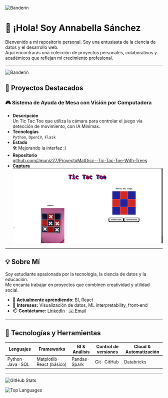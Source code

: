 ![Banderin](https://media3.giphy.com/media/v1.Y2lkPTc5MGI3NjExeDR3Nzl4Z2prbzFnZGIxbHUwNnR3YjRoNXIzZWlqb2xwYnNxM2xldSZlcD12MV9pbnRlcm5hbF9naWZfYnlfaWQmY3Q9cw/Qg7shagvjXyk2DVWQe/giphy.gif)

# 👋 ¡Hola! Soy Annabella Sánchez

Bienvenido a mi repositorio personal. Soy una entusiasta de la ciencia de datos y el desarrollo web.  
Aquí encontrarás una colección de proyectos personales, colaborativos y académicos que reflejan mi crecimiento profesional.

---
![Banderin](https://media2.giphy.com/media/v1.Y2lkPTc5MGI3NjExM3pvcTk5emgwbWJ3dzd5bHlzZnlhazQ2dTdnajIwbnJ0cGNoc3cybCZlcD12MV9pbnRlcm5hbF9naWZfYnlfaWQmY3Q9cw/TWoqKmNRDbxWRfxZXg/giphy.gif)

## 🚀 Proyectos Destacados

### 🎮 Sistema de Ayuda de Mesa con Visión por Computadora
- **Descripción**  
  Un Tic Tac Toe que utiliza la cámara para controlar el juego vía detección de movimiento, con IA Minimax.
- **Tecnologías**  
  `Python`, `OpenCV`, `Flask`
- **Estado**  
  🛠️ Mejorando la interfaz :)
- **Repositorio**  
  [github.com/Jmuniz27/ProyectoMatDisc--Tic-Tac-Toe-With-Trees](https://github.com/Jmuniz27/ProyectoMatDisc--Tic-Tac-Toe-With-Trees)
- **Captura**  
  ![Demo del juego](32955557-4e09-42e8-9474-137e0bcd30f3.jpeg)

---

## 💡 Sobre Mí

Soy estudiante apasionada por la tecnología, la ciencia de datos y la educación.  
Me encanta trabajar en proyectos que combinen creatividad y utilidad social.

- 🌱 **Actualmente aprendiendo:** BI, React  
- 🧠 **Intereses:** Visualización de datos, ML interpretability, front-end  
- 📫 **Contáctame:** [LinkedIn](https://linkedin.com/in/annabellasanchez) · [✉️ Email](mailto:tu.email@ejemplo.com)

---

## 🧰 Tecnologías y Herramientas

| Lenguajes       | Frameworks          | BI & Análisis   | Control de versiones | Cloud & Automatización |
|-----------------|---------------------|-----------------|----------------------|------------------------|
| Python · Java · SQL | Matplotlib · React (básico) | Pandas · Spark | Git · GitHub         | Databricks             |

---

![GitHub Stats](https://github-readme-stats.vercel.app/api?username=manzannita&show_icons=true&theme=tokyonight&cache_seconds=86400)

![Top Languages](https://github-readme-stats.vercel.app/api/top-langs/?username=manzannita&layout=compact&theme=tokyonight&cache_seconds=86400)
